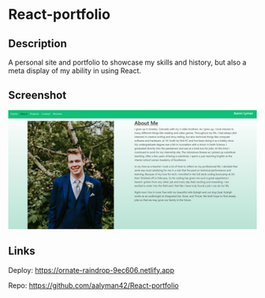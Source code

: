# React-portfolio

## Description

A personal site and portfolio to showcase my skills and history, but also a meta display of my ability in using React.

## Screenshot

![screenshot](./public/images/Capture.JPG)

## Links

Deploy: https://ornate-raindrop-9ec606.netlify.app

Repo: https://github.com/aalyman42/React-portfolio
